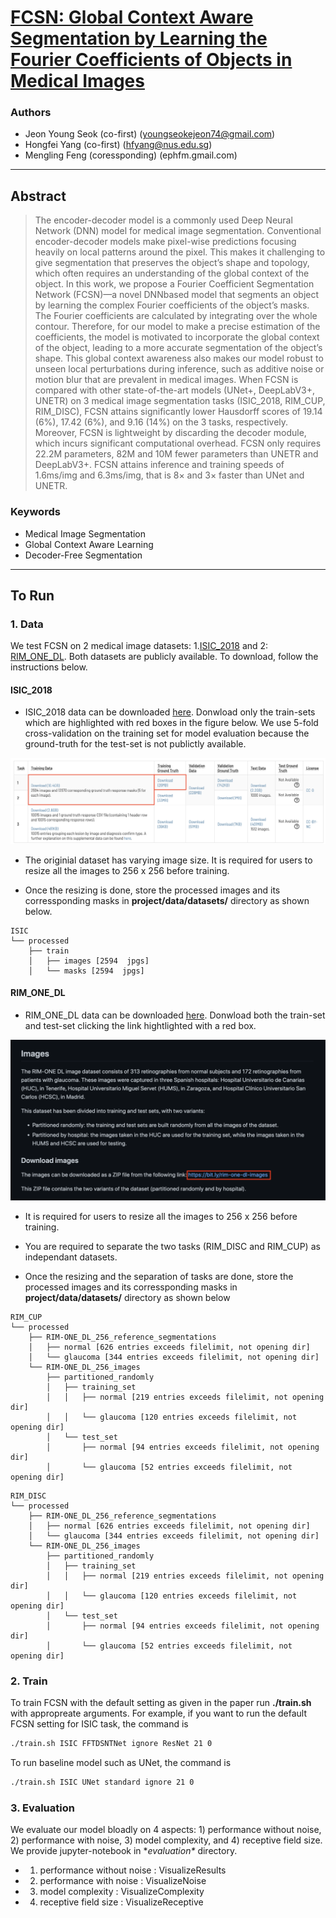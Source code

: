 # [FCSN: Global Context Aware Segmentation by Learning the Fourier Coefficients of Objects in Medical Images](https://arxiv.org/abs/2207.14477)

### Authors
*  Jeon Young Seok (co-first) (youngseokejeon74@gmail.com)
*  Hongfei Yang (co-first)  (hfyang@nus.edu.sg)
*  Mengling Feng (coressponding) (ephfm.gmail.com)

---
## Abstract
>The encoder-decoder model is a commonly used Deep Neural Network (DNN) model for medical image segmentation. Conventional encoder-decoder models make pixel-wise predictions focusing heavily on local patterns around the pixel. This makes it challenging to give segmentation that preserves the object’s shape and topology, which often requires an  understanding of the global context of the object. In this work, we propose a Fourier Coefficient Segmentation Network (FCSN)—a novel DNNbased model that segments an object by learning the complex Fourier coefficients of the object’s masks. The Fourier coefficients are calculated by integrating over the whole contour. Therefore, for our model to make a precise estimation of the coefficients, the model is motivated to incorporate the global context of the object, leading to a more accurate segmentation of the object’s shape. This global context awareness also makes our model robust to unseen local perturbations during inference, such as additive noise or motion blur that are prevalent in medical images. When FCSN is compared with other state-of-the-art models (UNet+, DeepLabV3+, UNETR) on 3 medical image segmentation tasks (ISIC_2018, RIM_CUP, RIM_DISC), FCSN attains significantly lower Hausdorff scores of 19.14 (6%), 17.42 (6%), and 9.16 (14%) on the 3 tasks, respectively. Moreover, FCSN is lightweight by discarding the decoder module, which incurs significant computational overhead. FCSN only requires 22.2M parameters, 82M and 10M fewer parameters than UNETR and DeepLabV3+. FCSN attains inference and training speeds of 1.6ms/img and 6.3ms/img, that is 8× and 3× faster than UNet and UNETR.

### Keywords 
* Medical Image Segmentation
* Global Context Aware Learning
* Decoder-Free Segmentation
---
## To Run
###  1. Data

We test FCSN on 2 medical image datasets: 1.[ISIC_2018]() and 2: [RIM_ONE_DL](). Both datasets are publicly available. To download, follow the instructions below.

####  ISIC_2018
* ISIC_2018 data can be downloaded [here](). Donwload only the train-sets which are highlighted with red boxes in the figure below. We use 5-fold cross-validation on the training set for model evaluation because the ground-truth for the test-set is not publictly available.

![](./imgs/data_ISIC.png)

* The originial dataset has varying image size. It is required for users to resize all the images to 256 x 256 before training.

* Once the resizing is done, store the processed images and its corressponding masks in **project/data/datasets/** directory as shown below.
```
ISIC
└── processed
    ├── train
    │   ├── images [2594  jpgs]
    │   └── masks [2594  jpgs]
```
####  RIM_ONE_DL
* RIM_ONE_DL data can be downloaded [here](). Donwload both the train-set and test-set clicking the link hightlighted with a red box.

![](./imgs/data_RIM.png)

* It is required for users to resize all the images to 256 x 256 before training.

* You are required to separate the two tasks (RIM_DISC and RIM_CUP) as independant datasets.

* Once the resizing and the separation of tasks are done, store the processed images and its corressponding masks in **project/data/datasets/** directory as shown below
```
RIM_CUP
└── processed
    ├── RIM-ONE_DL_256_reference_segmentations
    │   ├── normal [626 entries exceeds filelimit, not opening dir]
    │   └── glaucoma [344 entries exceeds filelimit, not opening dir]
    └── RIM-ONE_DL_256_images
        ├── partitioned_randomly
        │   ├── training_set
        │   │   ├── normal [219 entries exceeds filelimit, not opening dir]
        │   │   └── glaucoma [120 entries exceeds filelimit, not opening dir]
        │   └── test_set
        │       ├── normal [94 entries exceeds filelimit, not opening dir]
        │       └── glaucoma [52 entries exceeds filelimit, not opening dir]
```

```
RIM_DISC
└── processed
    ├── RIM-ONE_DL_256_reference_segmentations
    │   ├── normal [626 entries exceeds filelimit, not opening dir]
    │   └── glaucoma [344 entries exceeds filelimit, not opening dir]
    └── RIM-ONE_DL_256_images
        ├── partitioned_randomly
        │   ├── training_set
        │   │   ├── normal [219 entries exceeds filelimit, not opening dir]
        │   │   └── glaucoma [120 entries exceeds filelimit, not opening dir]
        │   └── test_set
        │       ├── normal [94 entries exceeds filelimit, not opening dir]
        │       └── glaucoma [52 entries exceeds filelimit, not opening dir]
````

### 2. Train
To train FCSN with the default setting as given in the paper run **./train.sh** with appropreate arguments.
For example, if you want to run the default FCSN setting for ISIC task, the command is
```sh
./train.sh ISIC FFTDSNTNet ignore ResNet 21 0
```
To run baseline model such as UNet, the command is
```sh
./train.sh ISIC UNet standard ignore 21 0
```

### 3. Evaluation 

We evaluate our model bloadly on 4 aspects: 1) performance without noise, 2) performance with noise, 3) model complexity, and 4) receptive field size. We provide jupyter-notebook in **evaluation\** directory.

* 1) performance without noise : VisualizeResults
* 2) performance with noise : VisualizeNoise
* 3) model complexity : VisualizeComplexity
* 4) receptive field size : VisualizeReceptive